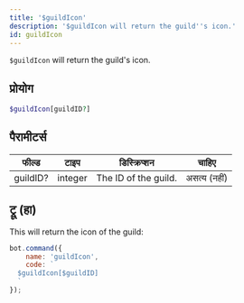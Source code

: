 ```yaml
---
title: '$guildIcon'
description: '$guildIcon will return the guild''s icon.'
id: guildIcon
---
```


`$guildIcon` will return the guild's icon.

## प्रोयोग

```php
$guildIcon[guildID?]
```

## पैरामीटर्स

| फील्ड    | टाइप    | डिस्क्रिप्शन         |    चाहिए     |
| -------- | ------- | -------------------- |:------------:|
| guildID? | integer | The ID of the guild. | असत्य (नहीं) |

## ट्रू (हा)

This will return the icon of the guild:

```javascript
bot.command({
    name: 'guildIcon',
    code: `
  $guildIcon[$guildID]
  `
});
```
